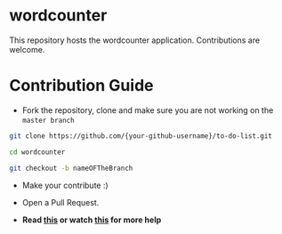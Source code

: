 # wordcounter

This repository hosts the wordcounter application. Contributions are welcome.

# Contribution Guide

- Fork the repository, clone and make sure you are not working on the `master branch`

```bash
git clone https://github.com/{your-github-username}/to-do-list.git
```

```bash
cd wordcounter
```

```bash
git checkout -b nameOFTheBranch
```

- Make your contribute :)

- Open a Pull Request.

- **Read [this](https://help.github.com/en/articles/creating-a-pull-request-from-a-fork) or watch [this](https://www.youtube.com/watch?v=G1I3HF4YWEw) for more help**
